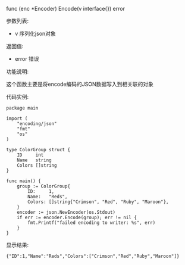 func (enc *Encoder) Encode(v interface{}) error

参数列表:

- v 序列化json对象

返回值:

- error 错误

功能说明:

这个函数主要是将encode编码的JSON数据写入到相关联的对象

代码实例:

    package main

	import (
		"encoding/json"
		"fmt"
		"os"
	)
	
	type ColorGroup struct {
		ID     int
		Name   string
		Colors []string
	}
	
	func main() {
		group := ColorGroup{
			ID:     1,
			Name:   "Reds",
			Colors: []string{"Crimson", "Red", "Ruby", "Maroon"},
		}
		encoder := json.NewEncoder(os.Stdout)
		if err := encoder.Encode(group); err != nil {
			fmt.Printf("failed encoding to writer: %s", err)
		}
	}






显示结果:

	{"ID":1,"Name":"Reds","Colors":["Crimson","Red","Ruby","Maroon"]}